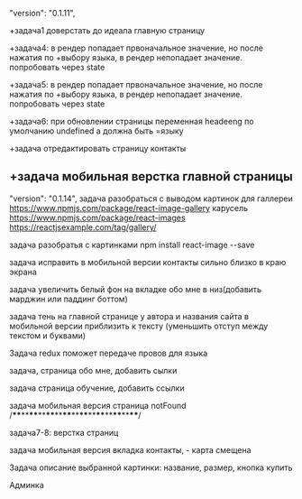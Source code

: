 "version": "0.1.11",

+задача1 доверстать до идеала главную страницу

+задача4: в рендер попадает првоначальное значение, но после нажатия по +выбору
языка, в рендер непопадает значение. попробовать через state

+задача5: в рендер попадает првоначальное значение, но после нажатия по +выбору
языка, в рендер непопадает значение. попробовать через state

+задача6: при обновлении страницы переменная headeeng по умолчанию undefined а
должна быть =языку

+задача отредактировать страницу контакты

## +задача мобильная верстка главной страницы

"version": "0.1.14", задача разобраться с выводом картинок для галлереи
https://www.npmjs.com/package/react-image-gallery карусель
https://www.npmjs.com/package/react-images
https://reactjsexample.com/tag/gallery/

задача разобратья с картинками npm install react-image --save

задача исправить в мобильной версии контакты сильно близко в краю экрана

задача увеличить белый фон на вкладке обо мне в низ(добавить марджин или паддинг
боттом)

задача тень на главной странице у автора и названия сайта в мобильной версии
приблизить к тексту (уменьшить отступ между текстом и буквами)

Задача redux поможет передаче провов для языка

задача, страница обо мне, добавить сылки

задача страница обучение, добавить ссылки

задача мобильная версия страница notFound
/**\*\***\*\***\*\***\*\***\*\***\*\***\*\***\*\***\*\***\*\***\*\***\*\***\*\***\*\***\*\***/

задача7-8: верстка страниц

задача мобильная версия вкладка контакты, - карта смещена

Задача описание выбранной картинки: название, размер, кнопка купить

Админка
